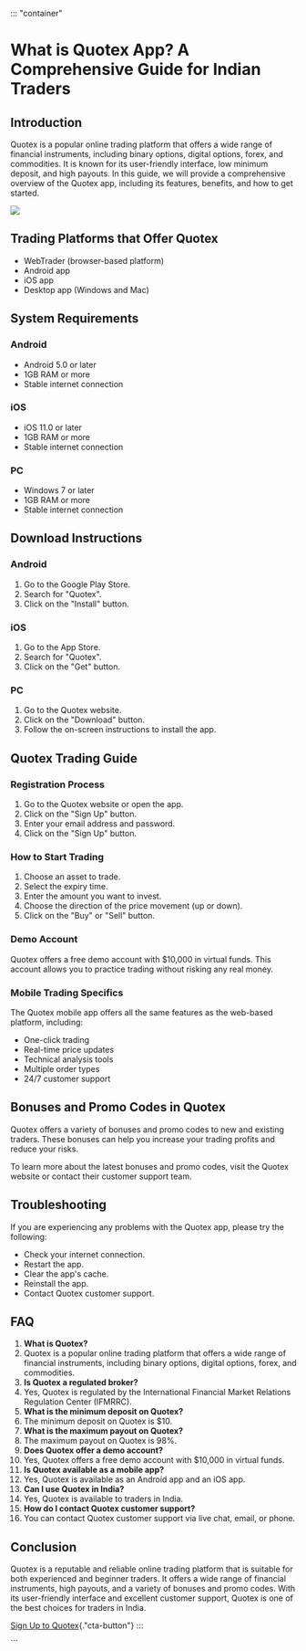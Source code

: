 ::: \"container\"
# What is Quotex App? A Comprehensive Guide for Indian Traders

## Introduction

Quotex is a popular online trading platform that offers a wide range of
financial instruments, including binary options, digital options, forex,
and commodities. It is known for its user-friendly interface, low
minimum deposit, and high payouts. In this guide, we will provide a
comprehensive overview of the Quotex app, including its features,
benefits, and how to get started.

[![](https://static.quotex.io/files/1_en/300_250.jpg)](https://traff.sbs/brokerqxsignupf)

## Trading Platforms that Offer Quotex

-   WebTrader (browser-based platform)
-   Android app
-   iOS app
-   Desktop app (Windows and Mac)

## System Requirements

### Android

-   Android 5.0 or later
-   1GB RAM or more
-   Stable internet connection

### iOS

-   iOS 11.0 or later
-   1GB RAM or more
-   Stable internet connection

### PC

-   Windows 7 or later
-   1GB RAM or more
-   Stable internet connection

## Download Instructions

### Android

1.  Go to the Google Play Store.
2.  Search for "Quotex".
3.  Click on the "Install" button.

### iOS

1.  Go to the App Store.
2.  Search for "Quotex".
3.  Click on the "Get" button.

### PC

1.  Go to the Quotex website.
2.  Click on the "Download" button.
3.  Follow the on-screen instructions to install the app.

## Quotex Trading Guide

### Registration Process

1.  Go to the Quotex website or open the app.
2.  Click on the "Sign Up" button.
3.  Enter your email address and password.
4.  Click on the "Sign Up" button.

### How to Start Trading

1.  Choose an asset to trade.
2.  Select the expiry time.
3.  Enter the amount you want to invest.
4.  Choose the direction of the price movement (up or down).
5.  Click on the "Buy" or "Sell" button.

### Demo Account

Quotex offers a free demo account with \$10,000 in virtual funds. This
account allows you to practice trading without risking any real money.

### Mobile Trading Specifics

The Quotex mobile app offers all the same features as the web-based
platform, including:

-   One-click trading
-   Real-time price updates
-   Technical analysis tools
-   Multiple order types
-   24/7 customer support

## Bonuses and Promo Codes in Quotex

Quotex offers a variety of bonuses and promo codes to new and existing
traders. These bonuses can help you increase your trading profits and
reduce your risks.

To learn more about the latest bonuses and promo codes, visit the Quotex
website or contact their customer support team.

## Troubleshooting

If you are experiencing any problems with the Quotex app, please try the
following:

-   Check your internet connection.
-   Restart the app.
-   Clear the app\'s cache.
-   Reinstall the app.
-   Contact Quotex customer support.

## FAQ

1.  **What is Quotex?**
2.  Quotex is a popular online trading platform that offers a wide range
    of financial instruments, including binary options, digital options,
    forex, and commodities.
3.  **Is Quotex a regulated broker?**
4.  Yes, Quotex is regulated by the International Financial Market
    Relations Regulation Center (IFMRRC).
5.  **What is the minimum deposit on Quotex?**
6.  The minimum deposit on Quotex is \$10.
7.  **What is the maximum payout on Quotex?**
8.  The maximum payout on Quotex is 98%.
9.  **Does Quotex offer a demo account?**
10. Yes, Quotex offers a free demo account with \$10,000 in virtual
    funds.
11. **Is Quotex available as a mobile app?**
12. Yes, Quotex is available as an Android app and an iOS app.
13. **Can I use Quotex in India?**
14. Yes, Quotex is available to traders in India.
15. **How do I contact Quotex customer support?**
16. You can contact Quotex customer support via live chat, email, or
    phone.

## Conclusion

Quotex is a reputable and reliable online trading platform that is
suitable for both experienced and beginner traders. It offers a wide
range of financial instruments, high payouts, and a variety of bonuses
and promo codes. With its user-friendly interface and excellent customer
support, Quotex is one of the best choices for traders in India.

[Sign Up to
Quotex](\%22https://traff.sbs/quotexonelink\%22){."cta-button"}
:::

\`\`\`

